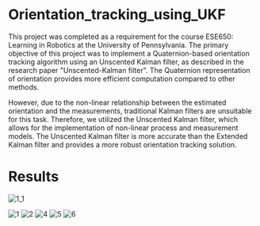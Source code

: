 # Orientation_tracking_using_UKF

This project was completed as a requirement for the course ESE650: Learning in Robotics at the University of Pennsylvania. The primary objective of this project was to implement a Quaternion-based orientation tracking algorithm using an Unscented Kalman filter, as described in the research paper "Unscented-Kalman filter". The Quaternion representation of orientation provides more efficient computation compared to other methods.

However, due to the non-linear relationship between the estimated orientation and the measurements, traditional Kalman filters are unsuitable for this task. Therefore, we utilized the Unscented Kalman filter, which allows for the implementation of non-linear process and measurement models. The Unscented Kalman filter is more accurate than the Extended Kalman filter and provides a more robust orientation tracking solution.

# Results

![1_1](https://user-images.githubusercontent.com/42107613/230778374-38230acc-8223-4858-8513-0f8336fd3c5c.jpg)


![1](https://user-images.githubusercontent.com/42107613/230778061-5ec8a2ee-5ef1-422e-beb7-456a93a77649.JPG)
![2](https://user-images.githubusercontent.com/42107613/230778065-bcb7920a-f2c6-458a-b0a3-8975e3621322.JPG)
![4](https://user-images.githubusercontent.com/42107613/230778070-3345afb2-0e3b-4884-946f-2c6db928efca.JPG)
![5](https://user-images.githubusercontent.com/42107613/230778076-b873ded7-a718-4fd4-9b1d-7eaa5dd57665.JPG)
![6](https://user-images.githubusercontent.com/42107613/230778082-fe17566e-bfd4-4080-931f-0218b9ea26f6.JPG)
